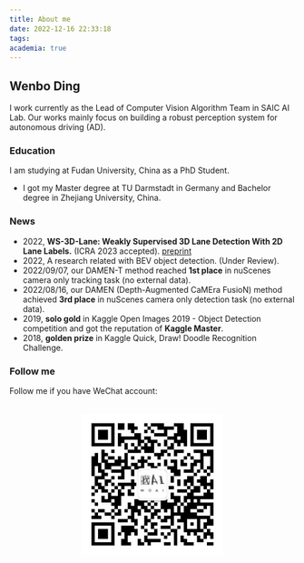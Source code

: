 ```yaml
---
title: About me
date: 2022-12-16 22:33:18
tags:
academia: true
---
```

## Wenbo Ding
I work currently as the Lead of Computer Vision Algorithm Team in SAIC AI Lab. Our works mainly focus on building a robust perception system for autonomous driving (AD).

### Education
I am studying at Fudan University, China as a PhD Student.
- I got my Master degree at TU Darmstadt in Germany and Bachelor degree in Zhejiang University, China.

### News
- 2022, **WS-3D-Lane: Weakly Supervised 3D Lane Detection With 2D Lane Labels.** (ICRA 2023 accepted). [preprint](https://arxiv.org/abs/2209.11523)
- 2022, A research related with BEV object detection. (Under Review).
- 2022/09/07, our DAMEN-T method reached **1st place** in nuScenes camera only tracking task (no external data).
- 2022/08/16, our DAMEN (Depth-Augmented CaMEra FusioN) method achieved **3rd place** in nuScenes camera only detection task (no external data).
- 2019, **solo gold** in Kaggle Open Images 2019 - Object Detection competition and got the reputation of **Kaggle Master**.
- 2018, **golden prize** in Kaggle Quick, Draw! Doodle Recognition Challenge.

### Follow me
Follow me if you have WeChat account:
<p align="center">
  <br>
    <img src="/images/qrcode.jpg" width="250" />
  <br>
<p>
